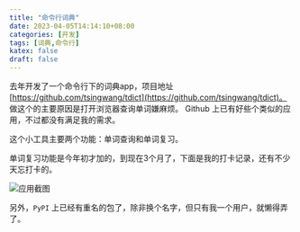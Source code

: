 ```yaml
---
title: "命令行词典"
date: 2023-04-05T14:14:10+08:00
categories: [开发]
tags: [词典,命令行]
katex: false
draft: false
---
```


去年开发了一个命令行下的词典app，项目地址
[https://github.com/tsingwang/tdict](https://github.com/tsingwang/tdict)。
做这个的主要原因是打开浏览器查询单词嫌麻烦。
Github 上已有好些个类似的应用，不过都没有满足我的需求。

<!--more-->

这个小工具主要两个功能：单词查询和单词复习。

单词复习功能是今年初才加的，到现在3个月了，下面是我的打卡记录，还有不少天忘打卡的。

![应用截图](/img/tdict.png)

另外，`PyPI` 上已经有重名的包了，除非换个名字，但只有我一个用户，就懒得弄了。
